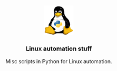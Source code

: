 <!-- PROJECT LOGO -->
<br />
<p align="center">
  <a href="https://github.com/youstrollin/linux_automation">
    <img src="images/tux-python.png" alt="Logo" width="80" height="80">
  </a>

  <h3 align="center">Linux automation stuff</h3>

  <p align="center">
    Misc scripts in Python for Linux automation.
  </p>
</p>
